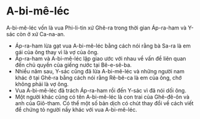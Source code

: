 # A-bi-mê-léc

A-bi-mê-léc vốn là vua Phi-li-tin xứ Ghê-ra trong thời gian Áp-ra-ham và Y-sác còn ở xứ Ca-na-an.
- Áp-ra-ham lừa gạt vua A-bi-mê-léc bằng cách nói rằng bà Sa-ra là em gái của ông thay vì là vợ của ông.
- Áp-ra-ham và A-bi-mê-léc lập giao ước với nhau về vấn đề liên quan đến chủ quyền của giếng nước tại Bê-e-sê-ba.
- Nhiều năm sau, Y-sác cũng đã lừa A-bi-mê-léc và những người nam khác ở tại Ghê-ra bằng cách nói rằng Rê-bê-ca là em của ông, chớ không phải là vợ ông.
- Vua A-bi-mê-léc đã trách Áp-ra-ham rồi đến Y-sác vì đã nói dối ông.
- Một người khác cũng có tên A-bi-mê-léc là con trai của Ghê-đê-ôn và anh của Giô-tham. Có thể một số bản dịch có chút thay đổi về cách viết để chứng tỏ người nầy khác với vua A-bi-mê-léc.

